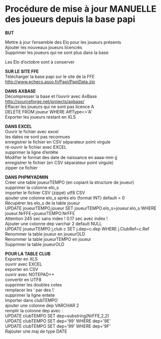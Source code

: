 Procédure de mise à jour MANUELLE des joueurs depuis la base papi
==
  
**BUT**  
  
Mettre à jour l’ensemble des Elo pour les joueurs présents  
Ajouter les nouveaux joueurs licenciés  
Supprimer les joueurs qui ne sont plus dans la base  
  
Les Elo d’octobre sont à conserver  
  
**SUR LE SITE FFE**  
Télécharger la base papi sur le site de la FFE  
http://www.echecs.asso.fr/Papi/PapiData.zip  
  
**DANS AXBASE**   
Décompresser la base et l’ouvrir avec AxBase  
http://sourceforge.net/projects/axbase/  
Effacer les joueurs qui ne sont pas licence A  
DELETE FROM joueur WHERE AffType<>'A'  
Exporter les joueurs restant en XLS  
  
**DANS EXCEL**  
Ouvrir le fichier avec excel  
les dates ne sont pas reconnues  
enregistrer le fichier en CSV séparateur point virgule  
ré-ouvrir le fichier avec EXCEL  
supprimer la ligne d’entête   
Modifier le format des date de naissance en aaaa-mm-jj  
enregistrer le fichier (en CSV séparateur point virgule)  
zipper ce fichier  
  
**DANS PHPMYADMIN**  
Créer une table joueurTEMPO (en copiant la structure de joueur)  
supprimer la colonne elo_s  
importer le fichier CSV (zippé) utf8 CSV  
ajouter une colonne elo_s après elo (format INT) default = 0  
Récupérer les elo_s de la table joueur  
UPDATE joueurTEMPO,joueur SET joueurTEMPO.elo_s=joueur.elo_s WHERE joueur.NrFFE=joueurTEMPO.NrFFE  
Attention 245 sec sans index ! 0.17 sec avec index !  
Ajouter une colonne dep varchar 2 default NULL  
UPDATE joueurTEMPO j,club c SET j.dep=c.dep WHERE j.ClubRef=c.Ref  
Renommer la table joueur en joueurOLD  
Renommer la table joueurTEMPO en joueur  
Supprimer la table joueurOLD   
   
**POUR LA TABLE CLUB**  
Exporter en XLS  
ouvrir avec EXCEL  
exporter en CSV  
ouvrir avec NOTEPAD++  
convertir en UTF8  
supprimer les  doubles cotes   
remplacer les ‘ par des \’  
supprimer la ligne entete  
Importer dans clubTEMPO  
ajouter une colonne dep VARCHAR 2  
remplir la colonne dep avec :  
UPDATE clubTEMPO SET dep=substring(NrFFE,2,2)  
UPDATE clubTEMPO SET dep='99' WHERE dep='9E'  
UPDATE clubTEMPO SET dep='99' WHERE dep='9F'  
Rajouter une maj de type DATE  
  





